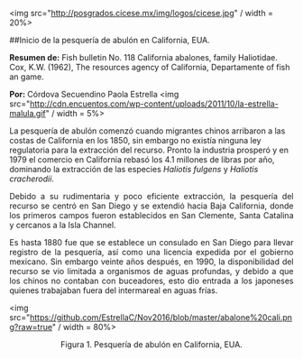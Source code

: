 <img src="http://posgrados.cicese.mx/img/logos/cicese.jpg" / width = 20%>

##Inicio de la pesquería de abulón en California, EUA.

**Resumen de:** Fish bulletin No. 118 California abalones, family Haliotidae.
Cox, K.W. (1962), The resources agency of California, Departamente of fish an game.

**Por:** Córdova Secuendino Paola Estrella 
<img src="http://cdn.encuentos.com/wp-content/uploads/2011/10/la-estrella-malula.gif" / width = 5%>

La pesquería de abulón comenzó cuando migrantes chinos arribaron a las costas de California en los 1850, sin embargo no existía ninguna ley regulatoria para la extracción del recurso. Pronto la industria prosperó y en 1979 el comercio en California rebasó los 4.1 millones de libras por año, dominando la extracción de las especies *Haliotis fulgens* y *Haliotis cracherodii*.

<p align="justify">Debido a su rudimentaria y poco eficiente extracción, la pesquería del recurso se centró en San Diego y se extendió hacia Baja California, donde los primeros campos fueron establecidos en San Clemente, Santa Catalina y cercanos a la Isla Channel.</p>

<p align="justify">Es hasta 1880 fue que se establece un consulado en San Diego para llevar registro de la pesquería, así como una licencia expedida por el gobierno mexicano. Sin embargo veinte años después, en 1990, la disponibilidad del recurso se vio limitada a organismos de aguas profundas, y debido a que los chinos no contaban con buceadores, esto dio entrada a los japoneses quienes trabajaban fuera del intermareal en aguas frías.</p>  

<img src="https://github.com/EstrellaC/Nov2016/blob/master/abalone%20cali.png?raw=true" / width = 80%>

<p align="center"> Figura 1. Pesquería de abulón en California, EUA.</p>
